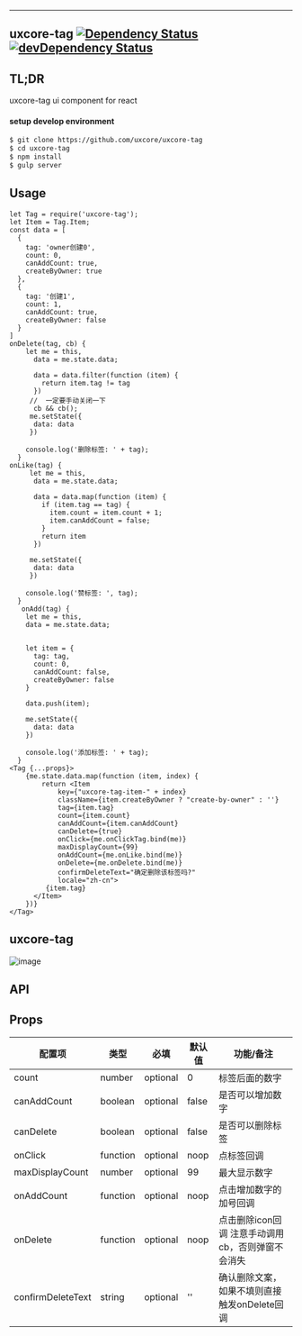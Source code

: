 ---

## uxcore-tag [![Dependency Status](http://img.shields.io/david/uxcore/uxcore-tag.svg?style=flat-square)](https://david-dm.org/uxcore/uxcore-tag) [![devDependency Status](http://img.shields.io/david/dev/uxcore/uxcore-tag.svg?style=flat-square)](https://david-dm.org/uxcore/uxcore-tag#info=devDependencies) 

## TL;DR

uxcore-tag ui component for react

#### setup develop environment

```sh
$ git clone https://github.com/uxcore/uxcore-tag
$ cd uxcore-tag
$ npm install
$ gulp server
```

## Usage
````
let Tag = require('uxcore-tag');
let Item = Tag.Item;
const data = [
  {
    tag: 'owner创建0',
    count: 0,
    canAddCount: true,
    createByOwner: true
  },
  {
    tag: '创建1',
    count: 1,
    canAddCount: true,
    createByOwner: false
  }
]
onDelete(tag, cb) {
    let me = this,
      data = me.state.data;

      data = data.filter(function (item) {
        return item.tag != tag
      })
     //  一定要手动关闭一下
      cb && cb();
     me.setState({
      data: data
     }) 

    console.log('删除标签: ' + tag);
  }
onLike(tag) {
     let me = this,
      data = me.state.data;

      data = data.map(function (item) {
        if (item.tag == tag) {
          item.count = item.count + 1;
          item.canAddCount = false;
        }
        return item
      })

     me.setState({
      data: data
     }) 

    console.log('赞标签: ', tag);
  }
   onAdd(tag) {
    let me = this,
    data = me.state.data;
    

    let item = {
      tag: tag,
      count: 0,
      canAddCount: false,
      createByOwner: false
    }

    data.push(item);

    me.setState({
      data: data
    })

    console.log('添加标签: ' + tag);
  }
<Tag {...props}>
    {me.state.data.map(function (item, index) {
        return <Item 
            key={"uxcore-tag-item-" + index}
            className={item.createByOwner ? "create-by-owner" : ''}
            tag={item.tag}
            count={item.count}
            canAddCount={item.canAddCount}
            canDelete={true}
            onClick={me.onClickTag.bind(me)}
            maxDisplayCount={99}
            onAddCount={me.onLike.bind(me)}
            onDelete={me.onDelete.bind(me)}
            confirmDeleteText="确定删除该标签吗?"
            locale="zh-cn">
         {item.tag}
      </Item>
    })}
</Tag>

````

## uxcore-tag
![image](http://aligitlab.oss-cn-hangzhou-zmf.aliyuncs.com/uploads/platform/pay-roll/641da4aa248d2f660d73c7ede4e10797/image.png)


## API

## Props

| 配置项              | 类型       | 必填    | 默认值     | 功能/备注     |
| -------- | -------- |-------- |-------- |-------- |
|count               |number     |optional|0          | 标签后面的数字 |
|canAddCount         |boolean    |optional|false| 是否可以增加数字     |
|canDelete           |boolean    |optional|false| 是否可以删除标签     | 
|onClick             |function   |optional|noop | 点标签回调          |
|maxDisplayCount     |number     |optional| 99  | 最大显示数字|
|onAddCount          |function   |optional|noop| 点击增加数字的加号回调|
|onDelete            |function    |optional|noop| 点击删除icon回调 注意手动调用cb，否则弹窗不会消失|
|confirmDeleteText   |string    |optional|''| 确认删除文案，如果不填则直接触发onDelete回调|

### 